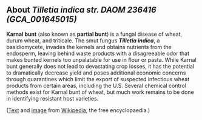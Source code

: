 About *Tilletia indica str. DAOM 236416 (GCA\_001645015)* 
---------------------------------------------------------



**Karnal bunt** (also known as **partial bunt**) is a fungal disease of
wheat, durum wheat, and triticale. The smut fungus ***Tilletia
indica***, a basidiomycete, invades the kernels and obtains nutrients
from the endosperm, leaving behind waste products with a disagreeable
odor that makes bunted kernels too unpalatable for use in flour or
pasta. While Karnal bunt generally does not lead to devastating crop
losses, it has the potential to dramatically decrease yield and poses
additional economic concerns through quarantines which limit the export
of suspected infectious wheat products from certain areas, including the
U.S. Several chemical control methods exist for Karnal bunt of wheat,
but much work remains to be done in identifying resistant host
varieties.

([Text](http://en.wikipedia.org/wiki/Karnal_bunt) and
[image](https://commons.wikimedia.org/wiki/File:Karnal_bunt_spore.jpg)
from [Wikipedia](http://en.wikipedia.org/), the free encyclopaedia.)
